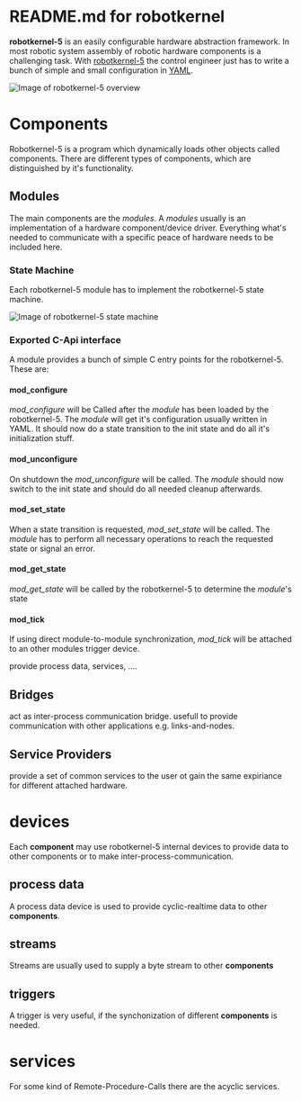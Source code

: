 # README.md for robotkernel

**robotkernel-5** is an easily configurable hardware abstraction
framework. In most robotic system assembly of robotic hardware
components is a challenging task. With
[robotkernel-5](robotkernel-5 "wikilink") the control engineer just 
has to write a bunch of simple and small configuration in
[YAML](wp:YAML "wikilink").

![Image of robotkernel-5 overview](https://rmc-github.robotic.dlr.de/robotkernel/robotkernel/blob/robotkernel-5/doc/images/rk_overview.png?style=centerme)

# Components

Robotkernel-5 is a program which dynamically loads other objects called 
components. There are different types of components, which are distinguished
by it's functionality.

## Modules

The main components are the *modules*. A *modules* usually is an implementation 
of a hardware component/device driver. Everything what's needed to communicate 
with a specific peace of hardware needs to be included here. 

### State Machine

Each robotkernel-5 module has to implement the robotkernel-5 state machine.

![Image of robotkernel-5 state machine](https://rmc-github.robotic.dlr.de/robotkernel/robotkernel/blob/robotkernel-5/doc/images/rk_state_machine.png?style=centerme)

### Exported C-Api interface

A module provides a bunch of simple C entry points for the robotkernel-5. These are:

#### mod_configure

*mod_configure* will be Called after the *module* has been loaded by the robotkernel-5. 
The *module* will get it's configuration usually written in YAML. It should now do a state 
transition to the init state and do all it's initialization stuff.

#### mod_unconfigure

On shutdown the *mod_unconfigure* will be called. The *module* should now switch to the init
state and should do all needed cleanup afterwards.

#### mod_set_state

When a state transition is requested, *mod_set_state* will be called. The *module* has to 
perform all necessary operations to reach the requested state or signal an error.

#### mod_get_state

*mod_get_state* will be called by the robotkernel-5 to determine the *module*'s state

#### mod_tick

If using direct module-to-module synchronization, *mod_tick* will be attached to an 
other modules trigger device.

provide process data, services, ....

## Bridges

act as inter-process communication bridge. usefull to provide
communication with other applications e.g. links-and-nodes.

## Service Providers

provide a set of common services to the user ot gain the same expiriance
for different attached hardware.


# devices 

Each **component** may use robotkernel-5 internal devices to provide data to 
other components or to make inter-process-communication.

## process data

A process data device is used to provide cyclic-realtime data to other **components**.

## streams

Streams are usually used to supply a byte stream to other **components**

## triggers

A trigger is very useful, if the synchonization of different **components** is needed.

# services

For some kind of Remote-Procedure-Calls there are the acyclic services.
